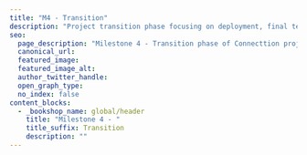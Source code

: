 ```yaml
---
title: "M4 - Transition"
description: "Project transition phase focusing on deployment, final testing, user training, and project closure."
seo:
  page_description: "Milestone 4 - Transition phase of Connecttion project, covering deployment and project completion."
  canonical_url:
  featured_image:
  featured_image_alt:
  author_twitter_handle:
  open_graph_type:
  no_index: false
content_blocks:
  - _bookshop_name: global/header
    title: "Milestone 4 - "
    title_suffix: Transition
    description: ""
---
```

